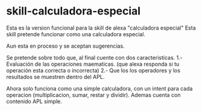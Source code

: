 # skill-calculadora-especial
Esta es la version funcional para la skill de alexa "calculadora especial"
Esta skill pretende funcionar como una calculadora especial.

Aun esta en proceso y se aceptan sugerencias.

Se pretende sobre todo que, al final cuente con dos caracteristicas. 1.- Evaluación de las operaciones maematicas. (que alexa responda si tu operación esta correcta o incorrecta) 2.- Que los los operadores y los resultados se muestren dentro del APL.

Ahora solo funciona como una simple calculadora, con un intent para cada operacion (multiplicacion, sumar, restar y dividir). Ademas cuenta con contenido APL simple.
